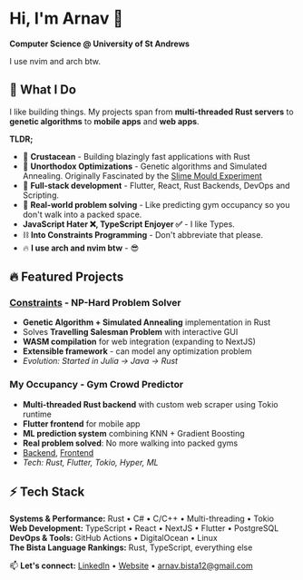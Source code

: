# Hi, I'm Arnav 👋
**Computer Science @ University of St Andrews**

I use nvim and arch btw.

## 🚀 What I Do
I like building things. My projects span from **multi-threaded Rust servers** to **genetic algorithms** to **mobile apps** and **web apps**. 

**TLDR;**
- 🦀 **Crustacean** - Building blazingly fast applications with Rust 
- 🧠 **Unorthodox Optimizations** - Genetic algorithms and Simulated Annealing. Originally Fascinated by the [Slime Mould Experiment](https://www.wired.com/2010/01/slime-mold-grows-network-just-like-tokyo-rail-system/)   
- 📱 **Full-stack development** - Flutter, React, Rust Backends, DevOps and Scripting.
- 🎯 **Real-world problem solving** - Like predicting gym occupancy so you don't walk into a packed space.
- **JavaScript Hater ❌, TypeScript Enjoyer ✅** - I like Types.
- ⛓ **Into Constraints Programming** - Don't abbreviate that please. 
- 🔥 **I use arch and nvim btw** - 😎

## 🔥 Featured Projects

### [Constraints](https://github.com/Arnav-Bista/constraints) - NP-Hard Problem Solver
- **Genetic Algorithm + Simulated Annealing** implementation in Rust
- Solves **Travelling Salesman Problem** with interactive GUI
- **WASM compilation** for web integration (expanding to NextJS)
- **Extensible framework** - can model any optimization problem
- *Evolution: Started in Julia → Java → Rust*

### My Occupancy - Gym Crowd Predictor
- **Multi-threaded Rust backend** with custom web scraper using Tokio runtime
- **Flutter frontend** for mobile app
- **ML prediction system** combining KNN + Gradient Boosting
- **Real problem solved**: No more walking into packed gyms
- [Backend](https://github.com/Arnav-Bista/occupancy-backend), [Frontend](https://github.com/Arnav-Bista/occupancy-frontend)
- *Tech: Rust, Flutter, Tokio, Hyper, ML*

## ⚡ Tech Stack

**Systems & Performance:** Rust • C# • C/C++ • Multi-threading • Tokio  
**Web Development:** TypeScript • React • NextJS • Flutter • PostgreSQL  
**DevOps & Tools:** GitHub Actions • DigitalOcean • Linux  
**The Bista Language Rankings:** Rust, TypeScript, everything else


📫 **Let's connect:** [LinkedIn](https://linkedin.com/in/arnav-bista) • [Website](https://arnavbista.com) • arnav.bista12@gmail.com
